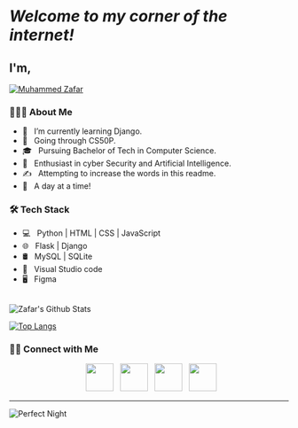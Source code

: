 # *Welcome to my corner of the internet!*


<h2>I'm,</h2>

[![**Muhammed Zafar**](https://user-images.githubusercontent.com/98420006/213889748-cd716229-a614-4b65-8a85-8a950c8cbbfa.png)](https://mzafarm.github.io/NameCard/)

<h3> 👨🏻‍💻 About Me </h3>

- 🔭 &nbsp; I’m currently learning Django.
- 🤔 &nbsp; Going through CS50P.
- 🎓 &nbsp; Pursuing Bachelor of Tech in Computer Science.
- 🌱 &nbsp; Enthusiast in cyber Security and Artificial Intelligence.
- ✍️ &nbsp; Attempting to increase the words in this readme.
- 🍁 &nbsp; A day at a time!


<h3>🛠 Tech Stack</h3>

- 💻 &nbsp; Python | HTML | CSS | JavaScript 
- 🌐 &nbsp; Flask | Django
- 🛢 &nbsp; MySQL | SQLite
- 🔧 &nbsp; Visual Studio code
- 🖥 &nbsp; Figma

<br>

<!-- ![Zafar's Github Stats](https://github-readme-stats.vercel.app/api?username=MZaFaRM&show_icons=true&title_color=fff&icon_color=79ff97&text_color=9f9f9f&bg_color=151515) -->
<img align="center" src="https://github-readme-stats.vercel.app/api?username=MZaFaRM&include_all_commits=true&count_private=true&show_icons=true&line_height=20&title_color=7A7ADB&icon_color=2234AE&text_color=D3D3D3&bg_color=0,000000,130F40" alt="Zafar's Github Stats">

</br>


[![Top Langs](https://github-readme-stats.vercel.app/api/top-langs/?username=MZaFaRM&layout=compact&text_color=daf7dc&bg_color=151515)](https://github.com/MZaFaRM/github-readme-stats)

<h3> 🤝🏻 Connect with Me </h3>

<p align="center">
&nbsp; <a href="https://twitter.com/M_ZaFaR_M" target="_blank" rel="noopener noreferrer"><img src="https://img.icons8.com/plasticine/100/000000/twitter.png" width="50" /></a>  
&nbsp; <a href="https://www.instagram.com/___zxfxr___/" target="_blank" rel="noopener noreferrer"><img src="https://img.icons8.com/plasticine/100/000000/instagram-new.png" width="50" /></a>  
&nbsp; <a href="https://www.linkedin.com/in/muhammed-zafar-b4462a22a/" target="_blank" rel="noopener noreferrer"><img src="https://img.icons8.com/plasticine/100/000000/linkedin.png" width="50" /></a>
&nbsp; <a href="mailto:muhammedzafar.mm@gmail.com" target="_blank" rel="noopener noreferrer"><img src="https://img.icons8.com/plasticine/100/000000/gmail.png"  width="50" /></a>
</p>


----

![Perfect Night](https://i.pinimg.com/originals/70/9a/bf/709abf01d17e599c6319d4ffe5100d4c.gif)


